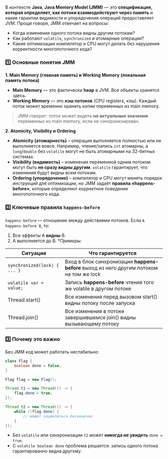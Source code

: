 В контексте **Java**, **Java Memory Model (JMM)** — это **спецификация, которая определяет, как потоки взаимодействуют через память** и какие гарантии видимости и упорядочения операций предоставляет JVM. Проще говоря, JMM отвечает на вопросы:
- Когда изменения одного потока видны другим потокам?
- Как работают `volatile`, `synchronized` и атомарные операции?
- Какие оптимизации компилятор и CPU могут делать без нарушения корректности многопоточного кода?
### 1️⃣ Основные понятия JMM
**1. Main Memory (главная память) и Working Memory (локальная память потока)**
- **Main Memory** — это фактически **heap** в JVM. Все объекты хранятся здесь.
- **Working Memory** — это **кэш потоков** (CPU registers, кэш). Каждый поток может временно хранить копии переменных из main memory.
> JMM говорит: поток может видеть **не актуальные значения** переменных из main memory, если не синхронизирован.

**2. Atomicity, Visibility и Ordering**
- **Atomicity (атомарность)** – операция выполняется полностью или не выполняется вовсе. Например, чтение/запись `int` атомарны, а `long`/`double` без `volatile` могут не быть атомарными на 32-битных системах.
- **Visibility (видимость)** – изменения переменной одним потоком могут быть **не сразу видны другим**. `volatile` гарантирует, что изменения будут видны всем потокам.
- **Ordering (упорядочение)** – компилятор и CPU могут менять порядок инструкций для оптимизации, но JMM задаёт **правила «happens-before»**, которые определяют корректное поведение многопоточного кода.
### 2️⃣ Ключевые правила `happens-before`
`happens-before` — отношение между действиями потоков. Если `A happens-before B`, то:
1. Все эффекты A **видны** B.
2. A выполняется до B.
**Примеры:*

|Ситуация|Что гарантируется|
|---|---|
|`synchronized(lock) { ... }`|Вход в блок синхронизации **happens-before** выход из него другим потоком на том же lock|
|`volatile var = value;`|Запись **happens-before** чтения того же volatile в другом потоке|
|Thread.start()|Все изменения перед вызовом start() видны потоку после запуска|
|Thread.join()|Все изменения в потоке завершившемся join() видны вызывающему потоку|
### 3️⃣ Почему это важно
Без JMM код может работать нестабильно:
```java
class Flag {
    boolean done = false;
}

Flag flag = new Flag();

Thread t1 = new Thread(() -> {
    flag.done = true;
});

Thread t2 = new Thread(() -> {
    while (!flag.done) {
        // может зациклиться бесконечно
    }
});
```
- Без `volatile` или синхронизации `t2` может **никогда не увидеть** `done = true`.
- С `volatile boolean done` проблема решается: запись одного потока гарантированно видна другому.